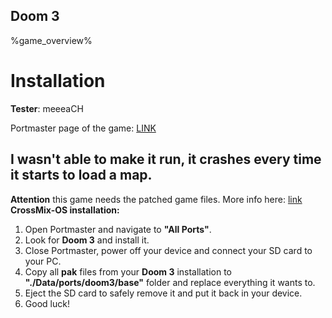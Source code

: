 ## Doom 3

%game_overview%

# Installation
**Tester**: meeeaCH

Portmaster page of the game: [LINK](https://portmaster.games/detail.html?name=doom3)

## **I wasn't able to make it run, it crashes every time it starts to load a map.**

**Attention** this game needs the patched game files. More info here: [link](https://github.com/dhewm/dhewm3/issues/133)
**CrossMix-OS installation:**
1. Open Portmaster and navigate to **"All Ports"**.
2. Look for **Doom 3** and install it.
3. Close Portmaster, power off your device and connect your SD card to your PC.
4. Copy all **pak** files from your **Doom 3** installation to **"./Data/ports/doom3/base"** folder and replace everything it wants to.
5. Eject the SD card to safely remove it and put it back in your device.
6. Good luck!

